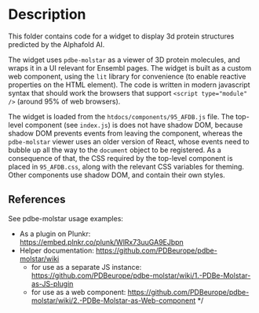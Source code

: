 # Description
This folder contains code for a widget to display 3d protein structures predicted by the Alphafold AI.

The widget uses `pdbe-molstar` as a viewer of 3D protein molecules, and wraps it in a UI relevant for Ensembl pages. The widget is built as a custom web component, using the `lit` library for convenience (to enable reactive properties on the HTML element). The code is written in modern javascript syntax that should work the browsers that support `<script type="module" />` (around 95% of web browsers).

The widget is loaded from the `htdocs/components/95_AFDB.js` file. The top-level component (see `index.js`) is does not have shadow DOM, because shadow DOM prevents events from leaving the component, whereas the `pdbe-molstar` viewer uses an older version of React, whose events need to bubble up all the way to the `document` object to be registered. As a consequence of that, the CSS required by the top-level component is placed in `95_AFDB.css`, along with the relevant CSS variables for theming. Other components use shadow DOM, and contain their own styles.

## References
See pdbe-molstar usage examples:
- As a plugin on Plunkr: https://embed.plnkr.co/plunk/WlRx73uuGA9EJbpn
- Helper documentation: https://github.com/PDBeurope/pdbe-molstar/wiki
  - for use as a separate JS instance: https://github.com/PDBeurope/pdbe-molstar/wiki/1.-PDBe-Molstar-as-JS-plugin
  - for use as a web component: https://github.com/PDBeurope/pdbe-molstar/wiki/2.-PDBe-Molstar-as-Web-component
   */
